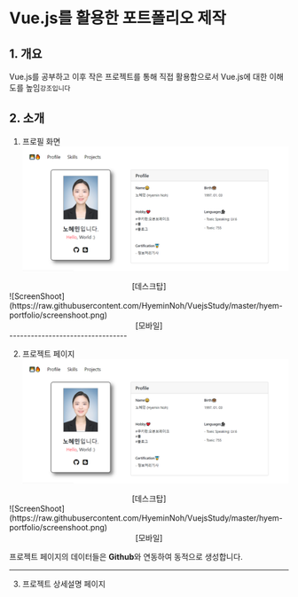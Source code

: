 Vue.js를 활용한 포트폴리오 제작
=======================
## 1. 개요
Vue.js를 공부하고 이후 작은 프로젝트를 통해 직접 활용함으로서 Vue.js에 대한 이해도를 높임```강조입니다```

## 2. 소개   
1. 프로필 화면   
![ScreenShoot](https://raw.githubusercontent.com/HyeminNoh/VuejsStudy/master/hyem-portfolio/screenshoot.png)  
<center>[데스크탑]</center>
![ScreenShoot](https://raw.githubusercontent.com/HyeminNoh/VuejsStudy/master/hyem-portfolio/screenshoot.png)  
<center>[모바일]</center>   
---------------------------------

2. 프로젝트 페이지
![ScreenShoot](https://raw.githubusercontent.com/HyeminNoh/VuejsStudy/master/hyem-portfolio/screenshoot.png)  
<center>[데스크탑]</center>
![ScreenShoot](https://raw.githubusercontent.com/HyeminNoh/VuejsStudy/master/hyem-portfolio/screenshoot.png)  
<center>[모바일]</center>   

프로젝트 페이지의 데이터들은 <strong>Github</strong>와 연동하여 동적으로 생성합니다.

---------------------------------


3. 프로젝트 상세설명 페이지
